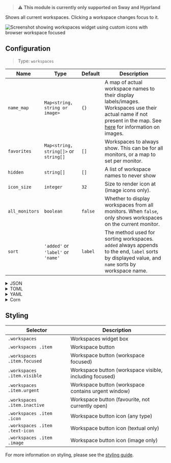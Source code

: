 > ⚠ **This module is currently only supported on Sway and Hyprland**

Shows all current workspaces. Clicking a workspace changes focus to it.

![Screenshot showing workspaces widget using custom icons with browser workspace focused](https://user-images.githubusercontent.com/5057870/184540156-26cfe4ec-ab8d-4e0f-a883-8b641025366b.png)

## Configuration

> Type: `workspaces`

| Name           | Type                                  | Default | Description                                                                                                                                                               |
|----------------|---------------------------------------|---------|---------------------------------------------------------------------------------------------------------------------------------------------------------------------------|
| `name_map`     | `Map<string, string or image>`        | `{}`    | A map of actual workspace names to their display labels/images. Workspaces use their actual name if not present in the map. See [here](images) for information on images. |
| `favorites`    | `Map<string, string[]>` or `string[]` | `[]`    | Workspaces to always show. This can be for all monitors, or a map to set per monitor.                                                                                     |
| `hidden`       | `string[]`                            | `[]`    | A list of workspace names to never show                                                                                                                                   |
| `icon_size`    | `integer`                             | `32`    | Size to render icon at (image icons only).                                                                                                                                |
| `all_monitors` | `boolean`                             | `false` | Whether to display workspaces from all monitors. When `false`, only shows workspaces on the current monitor.                                                              |
| `sort`         | `'added'` or `'label'` or `'name'`    | `label` | The method used for sorting workspaces. `added` always appends to the end, `label` sorts by displayed value, and `name` sorts by workspace name.                          |

<details>
<summary>JSON</summary>

```json
{
  "end": [
    {
      "type": "workspaces",
      "name_map": {
        "1": "",
        "2": "",
        "3": ""
      },
      "favorites": ["1", "2", "3"],
      "all_monitors": false
    }
  ]
}
```

</details>

<details>
<summary>TOML</summary>

```toml
[[end]]
type = "workspaces"
all_monitors = false
favorites = ["1", "2", "3"]

[end.name_map]
1 = ""
2 = ""
3 = ""

```

</details>

<details>
<summary>YAML</summary>

```yaml
end:
  - type: "workspaces"
    name_map:
      1: ""
      2: ""
      3: ""
    favorites:
      - "1"
      - "2"
      - "3"
    all_monitors: false
```

</details>

<details>
<summary>Corn</summary>

```corn
{
    end = [
        {
            type = "workspaces",
            name_map.1 = ""
            name_map.2 = ""
            name_map.3 = ""
            favorites = [ "1" "2" "3" ]
            all_monitors = false
        }
    ]
}
```

</details>

## Styling

| Selector                       | Description                                             |
| ------------------------------ | ------------------------------------------------------- |
| `.workspaces`                  | Workspaces widget box                                   |
| `.workspaces .item`            | Workspace button                                        |
| `.workspaces .item.focused`    | Workspace button (workspace focused)                    |
| `.workspaces .item.visible`    | Workspace button (workspace visible, including focused) |
| `.workspaces .item.urgent`     | Workspace button (workspace contains urgent window)     |
| `.workspaces .item.inactive`   | Workspace button (favourite, not currently open)        |
| `.workspaces .item .icon`      | Workspace button icon (any type)                        |
| `.workspaces .item .text-icon` | Workspace button icon (textual only)                    |
| `.workspaces .item .image`     | Workspace button icon (image only)                      |

For more information on styling, please see the [styling guide](styling-guide).
